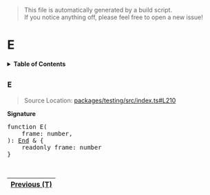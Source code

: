 > This file is automatically generated by a build script.<br>If you notice anything off, please feel free to open a new issue!

# E

<details><summary><b>Table of Contents</b></summary><br>

1. [<code>E</code>](#E)</details>

## <a name="E"></a><code>E</code>

> Source Location: [packages\/testing\/src\/index.ts#L210](..\/..\/packages\/testing\/src\/index.ts#L210)

<b>Signature</b>

<pre>function E(<br>    frame: number,<br>): <a href="../01-api-basics/01-Event.md#End-Interface">End</a> & {<br>    readonly frame: number<br>}</pre><br>

| [Previous \(T\)](08-T.md#readme) |
| --- |
